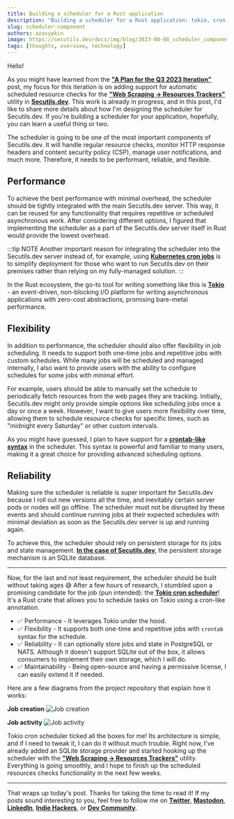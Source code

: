 ```yaml
---
title: Building a scheduler for a Rust application
description: "Building a scheduler for a Rust application: tokio, cron jobs, persistent storage, SQLite."
slug: scheduler-component
authors: azasypkin
image: https://secutils.dev/docs/img/blog/2023-08-08_scheduler_component_job_create.png
tags: [thoughts, overview, technology]
---
```

Hello!

As you might have learned from the [**"A Plan for the Q3 2023 Iteration"**](https://secutils.dev/docs/blog/q3-2023-iteration) post, my focus for this iteration is on adding support for automatic scheduled resource checks for the [**"Web Scraping → Resources Trackers"**](https://secutils.dev/docs/guides/web_scraping/resources) utility in [**Secutils.dev**](https://secutils.dev). This work is already in progress, and in this post, I'd like to share more details about how I'm designing the scheduler for Secutils.dev. If you're building a scheduler for your application, hopefully, you can learn a useful thing or two.

<!--truncate-->

The scheduler is going to be one of the most important components of Secutils.dev. It will handle regular resource checks, monitor HTTP response headers and content security policy (CSP), manage user notifications, and much more. Therefore, it needs to be performant, reliable, and flexible.

## Performance

To achieve the best performance with minimal overhead, the scheduler should be tightly integrated with the main Secutils.dev server. This way, it can be reused for any functionality that requires repetitive or scheduled asynchronous work. After considering different options, I figured that implementing the scheduler as a part of the Secutils.dev server itself in Rust would provide the lowest overhead.

:::tip NOTE
Another important reason for integrating the scheduler into the Secutils.dev server instead of, for example, using [**Kubernetes cron jobs**](https://kubernetes.io/docs/concepts/workloads/controllers/cron-jobs/) is to simplify deployment for those who want to run Secutils.dev on their premises rather than relying on my fully-managed solution.
:::

In the Rust ecosystem, the go-to tool for writing something like this is [**Tokio**](https://github.com/tokio-rs/tokio) - an event-driven, non-blocking I/O platform for writing asynchronous applications with zero-cost abstractions, promising bare-metal performance.

## Flexibility

In addition to performance, the scheduler should also offer flexibility in job scheduling. It needs to support both one-time jobs and repetitive jobs with custom schedules. While many jobs will be scheduled and managed internally, I also want to provide users with the ability to configure schedules for some jobs with minimal effort.

For example, users should be able to manually set the schedule to periodically fetch resources from the web pages they are tracking. Initially, Secutils.dev might only provide simple options like scheduling jobs once a day or once a week. However, I want to give users more flexibility over time, allowing them to schedule resource checks for specific times, such as "midnight every Saturday" or other custom intervals.

As you might have guessed, I plan to have support for a [**crontab-like syntax**](https://en.wikipedia.org/wiki/Cron#Overview) in the scheduler. This syntax is powerful and familiar to many users, making it a great choice for providing advanced scheduling options.

## Reliability

Making sure the scheduler is reliable is super important for Secutils.dev because I roll out new versions all the time, and inevitably certain server pods or nodes will go offline. The scheduler must not be disrupted by these events and should continue running jobs at their expected schedules with minimal deviation as soon as the Secutils.dev server is up and running again.

To achieve this, the scheduler should rely on persistent storage for its jobs and state management. [**In the case of Secutils.dev**](https://secutils.dev/docs/blog/technology-stack-overview#database), the persistent storage mechanism is an SQLite database.

---

Now, for the last and not least requirement, the scheduler should be built without taking ages 😅 After a few hours of research, I stumbled upon a promising candidate for the job (pun intended): the [**Tokio cron scheduler**](https://github.com/mvniekerk/tokio-cron-scheduler)! It's a Rust crate that allows you to schedule tasks on Tokio using a cron-like annotation.

* ✅ Performance - It leverages Tokio under the hood.
* ✅ Flexibility - It supports both one-time and repetitive jobs with `crontab` syntax for the schedule.
* ✅ Reliability - It can optionally store jobs and state in PostgreSQL or NATS. Although it doesn't support SQLite out of the box, it allows consumers to implement their own storage, which I will do.
* ✅ Maintainability - Being open-source and having a permissive license, I can easily extend it if needed.

Here are a few diagrams from the project repository that explain how it works:

**Job creation**
![Job creation](https://secutils.dev/docs/img/blog/2023-08-08_scheduler_component_job_create.png)

**Job activity**
![Job activity](https://secutils.dev/docs/img/blog/2023-08-08_scheduler_component_job_activity.png)

Tokio cron scheduler ticked all the boxes for me! Its architecture is simple, and if I need to tweak it, I can do it without much trouble. Right now, I've already added an SQLite storage provider and started hooking up the scheduler with the [**"Web Scraping → Resources Trackers"**](https://secutils.dev/docs/guides/web_scraping/resources) utility. Everything is going smoothly, and I hope to finish up the scheduled resources checks functionality in the next few weeks.

---
That wraps up today's post. Thanks for taking the time to read it! If my posts sound interesting to you, feel free to follow me on [**Twitter**](https://twitter.com/aleh_zasypkin), [**Mastodon**](https://infosec.exchange/@azasypkin), [**LinkedIn**](https://www.linkedin.com/in/azasypkin/), [**Indie Hackers**](https://www.indiehackers.com/azasypkin/history), or [**Dev Community**](https://dev.to/azasypkin).
